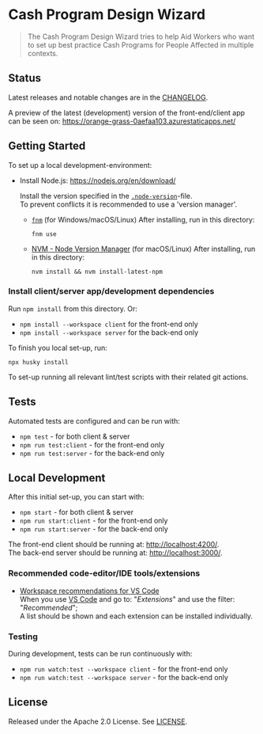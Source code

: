 # Cash Program Design Wizard

> The Cash Program Design Wizard tries to help Aid Workers who want to set up best practice Cash Programs for People Affected in multiple contexts.

## Status

Latest releases and notable changes are in the [CHANGELOG](CHANGELOG.md).

A preview of the latest (development) version of the front-end/client app can be seen on: <https://orange-grass-0aefaa103.azurestaticapps.net/>

## Getting Started

To set up a local development-environment:

- Install Node.js: <https://nodejs.org/en/download/>

  Install the version specified in the [`.node-version`](.node-version)-file.  
  To prevent conflicts it is recommended to use a 'version manager'.

  - [`fnm`](https://github.com/Schniz/fnm#readme) (for Windows/macOS/Linux) After installing, run in this directory:

        fnm use

  - [NVM - Node Version Manager](http://nvm.sh/) (for macOS/Linux) After installing, run in this directory:

        nvm install && nvm install-latest-npm

### Install client/server app/development dependencies

Run `npm install` from this directory. Or:

- `npm install --workspace client` for the front-end only
- `npm install --workspace server` for the back-end only

To finish you local set-up, run:

    npx husky install

To set-up running all relevant lint/test scripts with their related git actions.

## Tests

Automated tests are configured and can be run with:

- `npm test` - for both client & server
- `npm run test:client` - for the front-end only
- `npm run test:server` - for the back-end only

## Local Development

After this initial set-up, you can start with:

- `npm start` - for both client & server
- `npm run start:client` - for the front-end only
- `npm run start:server` - for the back-end only

The front-end client should be running at: <http://localhost:4200/>.  
The back-end server should be running at: <http://localhost:3000/>.

### Recommended code-editor/IDE tools/extensions

- [Workspace recommendations for VS Code](.vscode/extensions.json)  
  When you use [VS Code](https://code.visualstudio.com/) and go to: "_Extensions_" and use the filter: "_Recommended_";  
  A list should be shown and each extension can be installed individually.

### Testing

During development, tests can be run continuously with:

- `npm run watch:test --workspace client` - for the front-end only
- `npm run watch:test --workspace server` - for the back-end only

## License

Released under the Apache 2.0 License. See [LICENSE](LICENSE).
